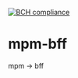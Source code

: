 [![BCH compliance](https://bettercodehub.com/edge/badge/carlosfeitosa/mpm-bff?branch=master)](https://bettercodehub.com/)

# mpm-bff
mpm -> bff
